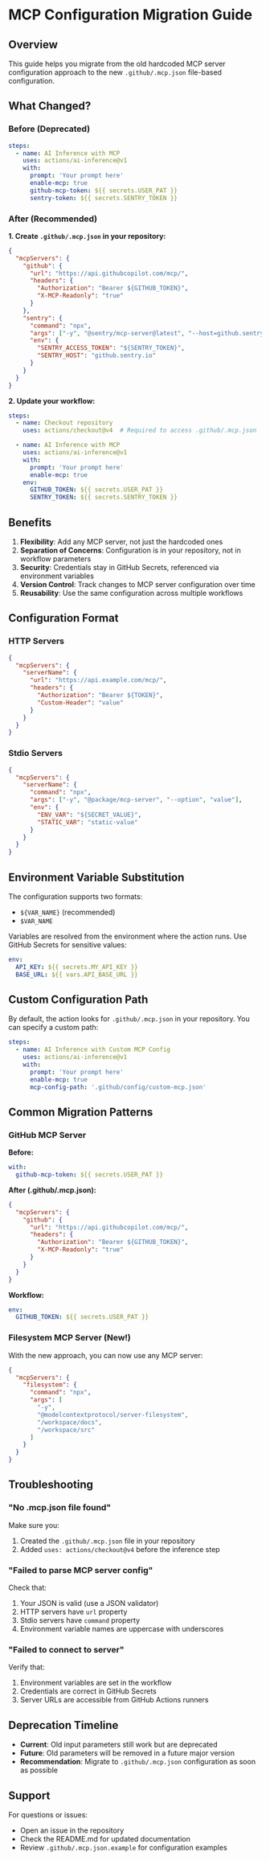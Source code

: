 # MCP Configuration Migration Guide

## Overview

This guide helps you migrate from the old hardcoded MCP server configuration approach to the new `.github/.mcp.json` file-based configuration.

## What Changed?

### Before (Deprecated)
```yaml
steps:
  - name: AI Inference with MCP
    uses: actions/ai-inference@v1
    with:
      prompt: 'Your prompt here'
      enable-mcp: true
      github-mcp-token: ${{ secrets.USER_PAT }}
      sentry-token: ${{ secrets.SENTRY_TOKEN }}
```

### After (Recommended)

**1. Create `.github/.mcp.json` in your repository:**

```json
{
  "mcpServers": {
    "github": {
      "url": "https://api.githubcopilot.com/mcp/",
      "headers": {
        "Authorization": "Bearer ${GITHUB_TOKEN}",
        "X-MCP-Readonly": "true"
      }
    },
    "sentry": {
      "command": "npx",
      "args": ["-y", "@sentry/mcp-server@latest", "--host=github.sentry.io"],
      "env": {
        "SENTRY_ACCESS_TOKEN": "${SENTRY_TOKEN}",
        "SENTRY_HOST": "github.sentry.io"
      }
    }
  }
}
```

**2. Update your workflow:**

```yaml
steps:
  - name: Checkout repository
    uses: actions/checkout@v4  # Required to access .github/.mcp.json

  - name: AI Inference with MCP
    uses: actions/ai-inference@v1
    with:
      prompt: 'Your prompt here'
      enable-mcp: true
    env:
      GITHUB_TOKEN: ${{ secrets.USER_PAT }}
      SENTRY_TOKEN: ${{ secrets.SENTRY_TOKEN }}
```

## Benefits

1. **Flexibility**: Add any MCP server, not just the hardcoded ones
2. **Separation of Concerns**: Configuration is in your repository, not in workflow parameters
3. **Security**: Credentials stay in GitHub Secrets, referenced via environment variables
4. **Version Control**: Track changes to MCP server configuration over time
5. **Reusability**: Use the same configuration across multiple workflows

## Configuration Format

### HTTP Servers

```json
{
  "mcpServers": {
    "serverName": {
      "url": "https://api.example.com/mcp/",
      "headers": {
        "Authorization": "Bearer ${TOKEN}",
        "Custom-Header": "value"
      }
    }
  }
}
```

### Stdio Servers

```json
{
  "mcpServers": {
    "serverName": {
      "command": "npx",
      "args": ["-y", "@package/mcp-server", "--option", "value"],
      "env": {
        "ENV_VAR": "${SECRET_VALUE}",
        "STATIC_VAR": "static-value"
      }
    }
  }
}
```

## Environment Variable Substitution

The configuration supports two formats:
- `${VAR_NAME}` (recommended)
- `$VAR_NAME`

Variables are resolved from the environment where the action runs. Use GitHub Secrets for sensitive values:

```yaml
env:
  API_KEY: ${{ secrets.MY_API_KEY }}
  BASE_URL: ${{ vars.API_BASE_URL }}
```

## Custom Configuration Path

By default, the action looks for `.github/.mcp.json` in your repository. You can specify a custom path:

```yaml
steps:
  - name: AI Inference with Custom MCP Config
    uses: actions/ai-inference@v1
    with:
      prompt: 'Your prompt here'
      enable-mcp: true
      mcp-config-path: '.github/config/custom-mcp.json'
```

## Common Migration Patterns

### GitHub MCP Server

**Before:**
```yaml
with:
  github-mcp-token: ${{ secrets.USER_PAT }}
```

**After (.github/.mcp.json):**
```json
{
  "mcpServers": {
    "github": {
      "url": "https://api.githubcopilot.com/mcp/",
      "headers": {
        "Authorization": "Bearer ${GITHUB_TOKEN}",
        "X-MCP-Readonly": "true"
      }
    }
  }
}
```

**Workflow:**
```yaml
env:
  GITHUB_TOKEN: ${{ secrets.USER_PAT }}
```

### Filesystem MCP Server (New!)

With the new approach, you can now use any MCP server:

```json
{
  "mcpServers": {
    "filesystem": {
      "command": "npx",
      "args": [
        "-y",
        "@modelcontextprotocol/server-filesystem",
        "/workspace/docs",
        "/workspace/src"
      ]
    }
  }
}
```

## Troubleshooting

### "No .mcp.json file found"

Make sure you:
1. Created the `.github/.mcp.json` file in your repository
2. Added `uses: actions/checkout@v4` before the inference step

### "Failed to parse MCP server config"

Check that:
1. Your JSON is valid (use a JSON validator)
2. HTTP servers have `url` property
3. Stdio servers have `command` property
4. Environment variable names are uppercase with underscores

### "Failed to connect to server"

Verify that:
1. Environment variables are set in the workflow
2. Credentials are correct in GitHub Secrets
3. Server URLs are accessible from GitHub Actions runners

## Deprecation Timeline

- **Current**: Old input parameters still work but are deprecated
- **Future**: Old parameters will be removed in a future major version
- **Recommendation**: Migrate to `.github/.mcp.json` configuration as soon as possible

## Support

For questions or issues:
- Open an issue in the repository
- Check the README.md for updated documentation
- Review `.github/.mcp.json.example` for configuration examples

